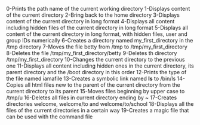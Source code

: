 0-Prints the path name of the current working directory
1-Displays content of the current directory
2-Bring back to the home directory
3-Displays content of the current directory in long format
4-Displays all content including hidden files of the current directory in long format
5-Displays all content of the current directory in long format, with hidden files, user and group IDs numerically
6-Creates a directory named my_first_directory in the /tmp directory
7-Moves the file betty from /tmp to /tmp/my_first_directory
8-Deletes the file /tmp/my_first_directory/betty
9-Deletes th directory /tmp/my_first_directory
10-Changes the current directory to the previous one
11-Displays all content including hidden ones in the current directory, its parent directory and the /boot directory in this order
12-Prints the type of the file named iamafile
13-Creates a symbolic link named __ls__ to /bin/ls
14-Copies all html files new to the parent of the current directory from the current directory to its parent
15-Moves files beginning by upper case to /tmp/u
16-Deletes all files in current directory ending by ~
17-Creates directories welcome, welcome/to and welcome/to/school
18-Displays all the files of the current directories in a certain way
19-Creates a magic file that can be used with the command file
